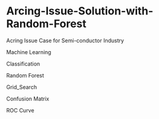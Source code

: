 # Arcing-Issue-Solution-with-Random-Forest

Acring Issue Case for Semi-conductor Industry

Machine Learning

Classification

Random Forest

Grid_Search

Confusion Matrix

ROC Curve

